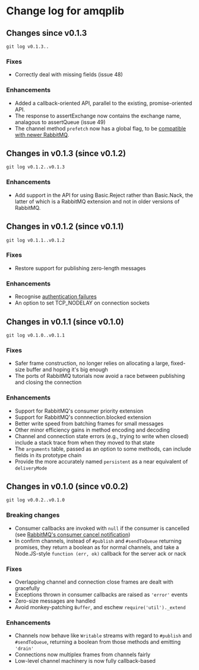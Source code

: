 # Change log for amqplib

## Changes since v0.1.3

    git log v0.1.3..

### Fixes

 * Correctly deal with missing fields (issue 48)

### Enhancements

 * Added a callback-oriented API, parallel to the existing,
   promise-oriented API.
 * The response to assertExchange now contains the exchange name,
   analagous to assertQueue (issue 49)
 * The channel method `prefetch` now has a global flag, to be
   [compatible with newer RabbitMQ][rabbitmq-prefetch-global].

## Changes in v0.1.3 (since v0.1.2)

    git log v0.1.2..v0.1.3

### Enhancements

 * Add support in the API for using Basic.Reject rather than
   Basic.Nack, the latter of which is a RabbitMQ extension and not in
   older versions of RabbitMQ.

## Changes in v0.1.2 (since v0.1.1)

    git log v0.1.1..v0.1.2

### Fixes

 * Restore support for publishing zero-length messages

### Enhancements

 * Recognise [authentication failures][rabbitmq-auth-failure]
 * An option to set TCP_NODELAY on connection sockets

## Changes in v0.1.1 (since v0.1.0)

    git log v0.1.0..v0.1.1

### Fixes

 * Safer frame construction, no longer relies on allocating a large,
   fixed-size buffer and hoping it's big enough
 * The ports of RabbitMQ tutorials now avoid a race between publishing
   and closing the connection

### Enhancements

 * Support for RabbitMQ's consumer priority extension
 * Support for RabbitMQ's connnection.blocked extension
 * Better write speed from batching frames for small messages
 * Other minor efficiency gains in method encoding and decoding
 * Channel and connection state errors (e.g., trying to write when
   closed) include a stack trace from when they moved to that state
 * The `arguments` table, passed as an option to some methods, can
   include fields in its prototype chain
 * Provide the more accurately named `persistent` as a near equivalent
   of `deliveryMode`

## Changes in v0.1.0 (since v0.0.2)

    git log v0.0.2..v0.1.0

### Breaking changes

 * Consumer callbacks are invoked with `null` if the consumer is
   cancelled (see
   [RabbitMQ's consumer cancel notification][rabbitmq-consumer-cancel])
 * In confirm channels, instead of `#publish` and `#sendToQueue`
   returning promises, they return a boolean as for normal channels,
   and take a Node.JS-style `function (err, ok)` callback for the
   server ack or nack

### Fixes

 * Overlapping channel and connection close frames are dealt with
   gracefully
 * Exceptions thrown in consumer callbacks are raised as `'error'`
   events
 * Zero-size messages are handled
 * Avoid monkey-patching `Buffer`, and eschew
   `require('util')._extend`

### Enhancements

 * Channels now behave like `Writable` streams with regard to `#publish`
   and `#sendToQueue`, returning a boolean from those methods and
   emitting `'drain'`
 * Connections now multiplex frames from channels fairly
 * Low-level channel machinery is now fully callback-based


[rabbitmq-consumer-cancel]: http://www.rabbitmq.com/consumer-cancel.html
[rabbitmq-auth-failure]: http://www.rabbitmq.com/auth-notification.html
[rabbitmq-prefetch-global]: http://www.rabbitmq.com/consumer-prefetch.html
